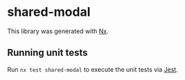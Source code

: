# shared-modal

This library was generated with [Nx](https://nx.dev).

## Running unit tests

Run `nx test shared-modal` to execute the unit tests via [Jest](https://jestjs.io).
